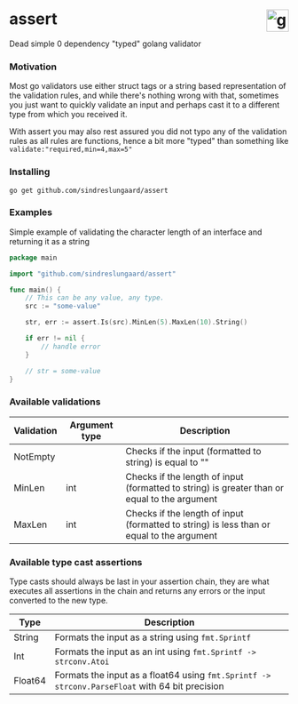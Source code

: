 # assert <img src="https://storage.googleapis.com/gopherizeme.appspot.com/gophers/1dc4851c11e2ec6e05533c2e7d87df1687cf97fc.png" alt="gopher" width="40" align="right">

Dead simple 0 dependency "typed" golang validator

### Motivation

Most go validators use either struct tags or a string based representation of the validation rules, and while there's nothing wrong with that, sometimes you just want to quickly validate an input and perhaps cast it to a different type from which you received it.

With assert you may also rest assured you did not typo any of the validation rules as all rules are functions, hence a bit more "typed" than something like `validate:"required,min=4,max=5"`

### Installing

```
go get github.com/sindreslungaard/assert
```

### Examples

Simple example of validating the character length of an interface and returning it as a string

```go
package main

import "github.com/sindreslungaard/assert"

func main() {
    // This can be any value, any type.
    src := "some-value"

    str, err := assert.Is(src).MinLen(5).MaxLen(10).String()

    if err != nil {
        // handle error
    }

    // str = some-value
}
```

### Available validations

| Validation | Argument type | Description                                                                                  |
| ---------- | ------------- | -------------------------------------------------------------------------------------------- |
| NotEmpty   |               | Checks if the input (formatted to string) is equal to ""                                     |
| MinLen     | int           | Checks if the length of input (formatted to string) is greater than or equal to the argument |
| MaxLen     | int           | Checks if the length of input (formatted to string) is less than or equal to the argument    |

### Available type cast assertions

Type casts should always be last in your assertion chain, they are what executes all assertions in the chain and returns any errors or the input converted to the new type.

| Type    | Description                                                                                    |
| ------- | ---------------------------------------------------------------------------------------------- |
| String  | Formats the input as a string using `fmt.Sprintf`                                              |
| Int     | Formats the input as an int using `fmt.Sprintf -> strconv.Atoi`                                |
| Float64 | Formats the input as a float64 using `fmt.Sprintf -> strconv.ParseFloat` with 64 bit precision |
